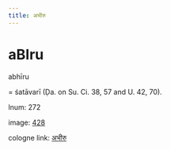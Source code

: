 ```yaml
---
title: अभीरु
---
```


# aBIru

abhīru  <div n="P" />= śatāvarī (Ḍa. on Su. Ci. 38, 57 and U. 42, 70).

lnum: 272

image: [428](https://www.sanskrit-lexicon.uni-koeln.de/scans/csl-apidev/servepdf.php?dict=snp&page=428)

cologne link: [अभीरु](https://sanskrit-lexicon.uni-koeln.de/scans/csl-apidev/getword.php?dict=snp&key=अभीरु)


